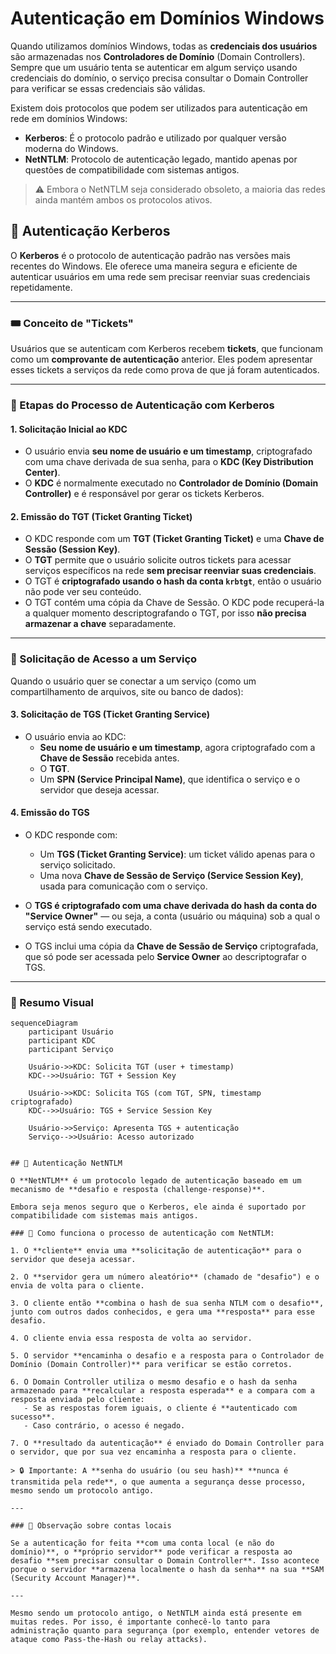 # Autenticação em Domínios Windows

Quando utilizamos domínios Windows, todas as **credenciais dos usuários** são armazenadas nos **Controladores de Domínio** (Domain Controllers). Sempre que um usuário tenta se autenticar em algum serviço usando credenciais do domínio, o serviço precisa consultar o Domain Controller para verificar se essas credenciais são válidas.

Existem dois protocolos que podem ser utilizados para autenticação em rede em domínios Windows:

- **Kerberos**: É o protocolo padrão e utilizado por qualquer versão moderna do Windows.
- **NetNTLM**: Protocolo de autenticação legado, mantido apenas por questões de compatibilidade com sistemas antigos.

> ⚠️ Embora o NetNTLM seja considerado obsoleto, a maioria das redes ainda mantém ambos os protocolos ativos.

## 🔐 Autenticação Kerberos

O **Kerberos** é o protocolo de autenticação padrão nas versões mais recentes do Windows. Ele oferece uma maneira segura e eficiente de autenticar usuários em uma rede sem precisar reenviar suas credenciais repetidamente.

---

### 🎟️ Conceito de "Tickets"

Usuários que se autenticam com Kerberos recebem **tickets**, que funcionam como um **comprovante de autenticação** anterior. Eles podem apresentar esses tickets a serviços da rede como prova de que já foram autenticados.

---

### 🧭 Etapas do Processo de Autenticação com Kerberos

#### 1. Solicitação Inicial ao KDC

- O usuário envia **seu nome de usuário e um timestamp**, criptografado com uma chave derivada de sua senha, para o **KDC (Key Distribution Center)**.
- O **KDC** é normalmente executado no **Controlador de Domínio (Domain Controller)** e é responsável por gerar os tickets Kerberos.

#### 2. Emissão do TGT (Ticket Granting Ticket)

- O KDC responde com um **TGT (Ticket Granting Ticket)** e uma **Chave de Sessão (Session Key)**.
- O **TGT** permite que o usuário solicite outros tickets para acessar serviços específicos na rede **sem precisar reenviar suas credenciais**.
- O TGT é **criptografado usando o hash da conta `krbtgt`**, então o usuário não pode ver seu conteúdo.
- O TGT contém uma cópia da Chave de Sessão. O KDC pode recuperá-la a qualquer momento descriptografando o TGT, por isso **não precisa armazenar a chave** separadamente.

---

### 🧾 Solicitação de Acesso a um Serviço

Quando o usuário quer se conectar a um serviço (como um compartilhamento de arquivos, site ou banco de dados):

#### 3. Solicitação de TGS (Ticket Granting Service)

- O usuário envia ao KDC:
  - **Seu nome de usuário e um timestamp**, agora criptografado com a **Chave de Sessão** recebida antes.
  - O **TGT**.
  - Um **SPN (Service Principal Name)**, que identifica o serviço e o servidor que deseja acessar.

#### 4. Emissão do TGS

- O KDC responde com:
  - Um **TGS (Ticket Granting Service)**: um ticket válido apenas para o serviço solicitado.
  - Uma nova **Chave de Sessão de Serviço (Service Session Key)**, usada para comunicação com o serviço.

- O **TGS é criptografado com uma chave derivada do hash da conta do "Service Owner"** — ou seja, a conta (usuário ou máquina) sob a qual o serviço está sendo executado.
- O TGS inclui uma cópia da **Chave de Sessão de Serviço** criptografada, que só pode ser acessada pelo **Service Owner** ao descriptografar o TGS.

---

### 📌 Resumo Visual

```mermaid
sequenceDiagram
    participant Usuário
    participant KDC
    participant Serviço

    Usuário->>KDC: Solicita TGT (user + timestamp)
    KDC-->>Usuário: TGT + Session Key

    Usuário->>KDC: Solicita TGS (com TGT, SPN, timestamp criptografado)
    KDC-->>Usuário: TGS + Service Session Key

    Usuário->>Serviço: Apresenta TGS + autenticação
    Serviço-->>Usuário: Acesso autorizado


## 🔐 Autenticação NetNTLM

O **NetNTLM** é um protocolo legado de autenticação baseado em um mecanismo de **desafio e resposta (challenge-response)**.

Embora seja menos seguro que o Kerberos, ele ainda é suportado por compatibilidade com sistemas mais antigos.

### 🔁 Como funciona o processo de autenticação com NetNTLM:

1. O **cliente** envia uma **solicitação de autenticação** para o servidor que deseja acessar.

2. O **servidor gera um número aleatório** (chamado de "desafio") e o envia de volta para o cliente.

3. O cliente então **combina o hash de sua senha NTLM com o desafio**, junto com outros dados conhecidos, e gera uma **resposta** para esse desafio.

4. O cliente envia essa resposta de volta ao servidor.

5. O servidor **encaminha o desafio e a resposta para o Controlador de Domínio (Domain Controller)** para verificar se estão corretos.

6. O Domain Controller utiliza o mesmo desafio e o hash da senha armazenado para **recalcular a resposta esperada** e a compara com a resposta enviada pelo cliente:
   - Se as respostas forem iguais, o cliente é **autenticado com sucesso**.
   - Caso contrário, o acesso é negado.

7. O **resultado da autenticação** é enviado do Domain Controller para o servidor, que por sua vez encaminha a resposta para o cliente.

> 🔒 Importante: A **senha do usuário (ou seu hash)** **nunca é transmitida pela rede**, o que aumenta a segurança desse processo, mesmo sendo um protocolo antigo.

---

### 🧠 Observação sobre contas locais

Se a autenticação for feita **com uma conta local (e não do domínio)**, o **próprio servidor** pode verificar a resposta ao desafio **sem precisar consultar o Domain Controller**. Isso acontece porque o servidor **armazena localmente o hash da senha** na sua **SAM (Security Account Manager)**.

---

Mesmo sendo um protocolo antigo, o NetNTLM ainda está presente em muitas redes. Por isso, é importante conhecê-lo tanto para administração quanto para segurança (por exemplo, entender vetores de ataque como Pass-the-Hash ou relay attacks).


